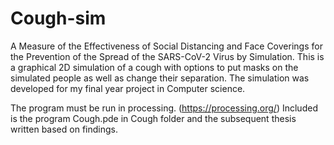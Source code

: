 # Cough-sim
A Measure of the Effectiveness of Social Distancing and Face Coverings for the Prevention of the Spread of the SARS-CoV-2 Virus by Simulation.
This is a graphical 2D simulation of a cough with options to put masks on the simulated people as well as change their separation. The simulation was developed for my final year project in Computer science.

The program must be run in processing. (https://processing.org/)
Included is the program Cough.pde in Cough folder and the subsequent thesis written based on findings.
